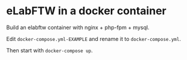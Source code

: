 # eLabFTW in a docker container

Build an elabftw container with nginx + php-fpm + mysql.

Edit `docker-compose.yml-EXAMPLE` and rename it to `docker-compose.yml`.

Then start with `docker-compose up`.
